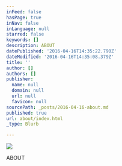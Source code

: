 ```yaml
---
inFeed: false
hasPage: true
inNav: false
inLanguage: null
starred: false
keywords: []
description: ABOUT
datePublished: '2016-04-16T14:35:22.790Z'
dateModified: '2016-04-16T14:35:08.379Z'
title: ''
author: []
authors: []
publisher:
  name: null
  domain: null
  url: null
  favicon: null
sourcePath: _posts/2016-04-16-about.md
published: true
url: about/index.html
_type: Blurb

---
```

![](https://the-grid-user-content.s3-us-west-2.amazonaws.com/91d6db6e-5587-4ef3-afb8-2765457b1fa2.jpg)

ABOUT